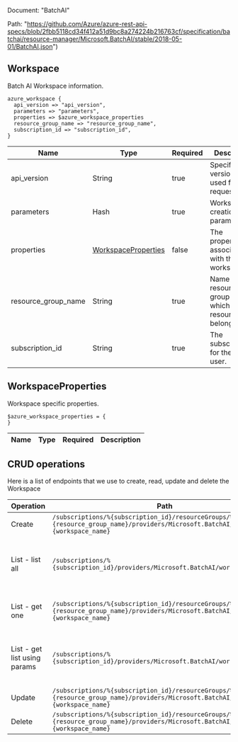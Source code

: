 Document: "BatchAI"


Path: "https://github.com/Azure/azure-rest-api-specs/blob/2fbb5118cd34f412a51d9bc8a274224b216763cf/specification/batchai/resource-manager/Microsoft.BatchAI/stable/2018-05-01/BatchAI.json")

## Workspace

Batch AI Workspace information.

```puppet
azure_workspace {
  api_version => "api_version",
  parameters => "parameters",
  properties => $azure_workspace_properties
  resource_group_name => "resource_group_name",
  subscription_id => "subscription_id",
}
```

| Name        | Type           | Required       | Description       |
| ------------- | ------------- | ------------- | ------------- |
|api_version | String | true | Specifies the version of API used for this request. |
|parameters | Hash | true | Workspace creation parameters. |
|properties | [WorkspaceProperties](#workspaceproperties) | false | The properties associated with the workspace. |
|resource_group_name | String | true | Name of the resource group to which the resource belongs. |
|subscription_id | String | true | The subscriptionID for the Azure user. |
        
## WorkspaceProperties

Workspace specific properties.

```puppet
$azure_workspace_properties = {
}
```

| Name        | Type           | Required       | Description       |
| ------------- | ------------- | ------------- | ------------- |



## CRUD operations

Here is a list of endpoints that we use to create, read, update and delete the Workspace

| Operation | Path | Verb | Description | OperationID |
| ------------- | ------------- | ------------- | ------------- | ------------- |
|Create|`/subscriptions/%{subscription_id}/resourceGroups/%{resource_group_name}/providers/Microsoft.BatchAI/workspaces/%{workspace_name}`|Put|Creates a Workspace.|Workspaces_Create|
|List - list all|`/subscriptions/%{subscription_id}/providers/Microsoft.BatchAI/workspaces`|Get|Gets a list of Workspaces associated with the given subscription.|Workspaces_List|
|List - get one|`/subscriptions/%{subscription_id}/resourceGroups/%{resource_group_name}/providers/Microsoft.BatchAI/workspaces/%{workspace_name}`|Get|Gets information about a Workspace.|Workspaces_Get|
|List - get list using params|`/subscriptions/%{subscription_id}/providers/Microsoft.BatchAI/workspaces`|Get|Gets a list of Workspaces associated with the given subscription.|Workspaces_List|
|Update|`/subscriptions/%{subscription_id}/resourceGroups/%{resource_group_name}/providers/Microsoft.BatchAI/workspaces/%{workspace_name}`|Put|Creates a Workspace.|Workspaces_Create|
|Delete|`/subscriptions/%{subscription_id}/resourceGroups/%{resource_group_name}/providers/Microsoft.BatchAI/workspaces/%{workspace_name}`|Delete|Deletes a Workspace.|Workspaces_Delete|
